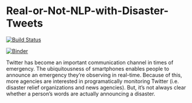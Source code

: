 # Real-or-Not-NLP-with-Disaster-Tweets
[![Build Status](https://travis-ci.com/memetics19/Real-or-Not-NLP-with-Disaster-Tweets.svg?token=MKX3tu8eFfNBrycjVsyQ&branch=develop)](https://travis-ci.com/memetics19/Real-or-Not-NLP-with-Disaster-Tweets)

[![Binder](https://mybinder.org/badge_logo.svg)](https://mybinder.org/v2/gh/memetics19/Real-or-Not-NLP-with-Disaster-Tweets/develop)


Twitter has become an important communication channel in times of emergency. The ubiquitousness of smartphones enables people to announce an emergency they’re observing in real-time. Because of this, more agencies are interested in programatically monitoring Twitter (i.e. disaster relief organizations and news agencies).  But, it’s not always clear whether a person’s words are actually announcing a disaster.
